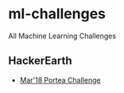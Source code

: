 # ml-challenges
All Machine Learning Challenges

## HackerEarth

* [Mar'18 Portea Challenge](03_18_portea_challenge/README.md)